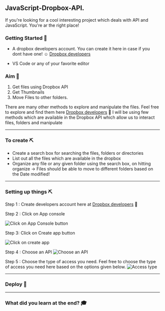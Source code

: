 ## JavaScript-Dropbox-API.

If you're looking for a cool interesting project which deals with API and JavaScript. You're ar the right place!

### Getting Started 🚀

- A dropbox developers account. You can create it here in case if you dont have one! ☺️ [Dropbox developers](https://www.dropbox.com/developers "Dropbox developers") 

- VS Code or any of your favorite editor 

### Aim 🧐
1. Get files using Dropbox API              
2. Get Thumbnails
3. Move Files to other folders.

There are many other methods to explore and manipulate the files. Feel free to explore and find them here [Dropbox developers](https://www.dropbox.com/developers "Dropbox developers") 📝
I will be using few methods which are available in the Dropbox API which allow us to interact files, folders and manipulate

---

### To create ⛏️ 
* Create a search box for searching the files, folders or directories        
* List out all the files which are available in the dropbox
* Organize any file or any given folder using the search box, on hitting organize -> Files should be able to move to different folders based on the Date modified!

---
### Setting up things ⛏️
Step 1 : Create developers account here at [Dropbox developers](https://www.dropbox.com/developers "Dropbox developers") 📝 

Step 2 : Click on App console

![Click on App Console button](https://dev-to-uploads.s3.amazonaws.com/uploads/articles/9jkukfrujh4i0sa1vg8i.png)
 
Step 3: Click on Create app button

![Click on create app](https://dev-to-uploads.s3.amazonaws.com/uploads/articles/0q4hyrr39lesuf090eng.png)

Step 4 : Choose an API 
![Choose an API](https://dev-to-uploads.s3.amazonaws.com/uploads/articles/20bzaz4wo2fgdgklk4ob.png)
  
Step 5 : Choose the type of access you need.
Feel free to choose the type of access you need here based on the options given below.
![Access type](https://dev-to-uploads.s3.amazonaws.com/uploads/articles/dqk9k101m03a6qtdxei0.png)
 
----

### Deploy 💫


---

### What did you learn at the end? 🎓
